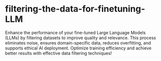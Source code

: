 # filtering-the-data-for-finetuning-LLM
Enhance the performance of your fine-tuned Large Language Models (LLMs) by filtering datasets to improve quality and relevance. This process eliminates noise, ensures domain-specific data, reduces overfitting, and supports ethical AI deployment. Optimize training efficiency and achieve better results with effective data filtering techniques!
